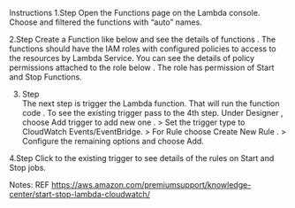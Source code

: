 Instructions
1.Step
    Open the Functions page on the Lambda console. Choose and filtered the functions with “auto” names.

2.Step
    Create a Function like below and see the details of functions . The functions should have the IAM roles with configured policies to access to the resources by Lambda Service. You can see the details of policy permissions attached to the role below . The role has permission of Start and Stop Functions. 

3. Step   
    The next step is trigger the Lambda function. That will run the function code . To see the existing trigger pass to the 4th step. Under Designer , choose Add trigger to add new one . > Set the trigger type to CloudWatch Events/EventBridge. > For Rule choose Create New Rule . > Configure the remaining options and choose Add.

4.Step 
    Click to the existing trigger to see details of the rules on Start and Stop jobs.


Notes: REF      https://aws.amazon.com/premiumsupport/knowledge-center/start-stop-lambda-cloudwatch/   